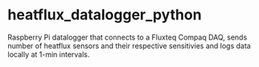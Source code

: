# heatflux_datalogger_python

Raspberry Pi datalogger that connects to a Fluxteq Compaq DAQ, sends number of heatflux sensors and their respective sensitivies and logs data locally at 1-min intervals.
